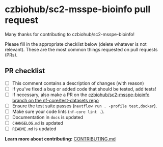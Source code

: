 # czbiohub/sc2-msspe-bioinfo pull request

Many thanks for contributing to czbiohub/sc2-msspe-bioinfo!

Please fill in the appropriate checklist below (delete whatever is not relevant).
These are the most common things requested on pull requests (PRs).

## PR checklist

- [ ] This comment contains a description of changes (with reason)
- [ ] If you've fixed a bug or added code that should be tested, add tests!
- [ ] If necessary, also make a PR on the [czbiohub/sc2-msspe-bioinfo branch on the nf-core/test-datasets repo](https://github.com/nf-core/test-datasets/pull/new/czbiohub/sc2-msspe-bioinfo)
- [ ] Ensure the test suite passes (`nextflow run . -profile test,docker`).
- [ ] Make sure your code lints (`nf-core lint .`).
- [ ] Documentation in `docs` is updated
- [ ] `CHANGELOG.md` is updated
- [ ] `README.md` is updated

**Learn more about contributing:** [CONTRIBUTING.md](https://github.com/czbiohub/sc2-msspe-bioinfo/tree/master/.github/CONTRIBUTING.md)
